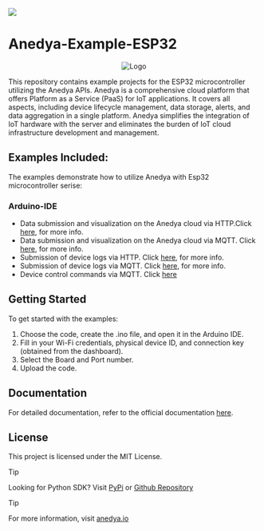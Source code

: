 [<img src="https://img.shields.io/badge/Anedya-Documentation-blue?style=for-the-badge">](https://docs.anedya.io?utm_source=github&utm_medium=link&utm_campaign=github-examples&utm_content=esp32)

# Anedya-Example-ESP32

<p align="center">
    <img src="https://cdn.anedya.io/anedya_black_banner.png" alt="Logo">
</p>
This repository contains example projects for the ESP32 microcontroller utilizing the Anedya APIs. Anedya is a comprehensive cloud platform that offers Platform as a Service (PaaS) for IoT applications. It covers all aspects, including device lifecycle management, data storage, alerts, and data aggregation in a single platform. Anedya simplifies the integration of IoT hardware with the server and eliminates the burden of IoT cloud infrastructure development and management.

## Examples Included:

The examples demonstrate how to utilize Anedya with Esp32 microcontroller serise:

### Arduino-IDE
- Data submission and visualization on the Anedya cloud via HTTP.Click [here](https://github.com/anedyaio/anedya-example-esp32/blob/main/Arduino-IDE/submitData/RoomMonitoring-with-DHT/http/README.md), for more info.
- Data submission and visualization on the Anedya cloud via MQTT. Click [here](https://github.com/anedyaio/anedya-example-esp32/blob/main/Arduino-IDE/submitData/RoomMonitoring-with-DHT/mqtt/README.md), for more info.
- Submission of device logs via HTTP. Click [here](https://github.com/anedyaio/anedya-example-esp32/blob/main/Arduino-IDE/submitLog/http/README.md), for more info.
- Submission of device logs via MQTT. Click [here](https://github.com/anedyaio/anedya-example-esp32/blob/main/Arduino-IDE/submitLog/mqtt/README.md), for more info.
- Device control commands via MQTT. Click [here](https://github.com/anedyaio/anedya-example-esp32/blob/main/Arduino-IDE/command/mqtt/README.md)

## Getting Started

To get started with the examples:

1. Choose the code, create the .ino file, and open it in the Arduino IDE.
2. Fill in your Wi-Fi credentials, physical device ID, and connection key (obtained from the dashboard).
3. Select the Board and Port number.
4. Upload the code.

## Documentation

For detailed documentation, refer to the official documentation [here](https://docs.anedya.io?utm_source=github&utm_medium=link&utm_campaign=github-examples&utm_content=esp32).

## License

This project is licensed under the MIT License.


> [!TIP]
> Looking for Python SDK? Visit [PyPi](https://pypi.org/project/anedya-dev-sdk/) or [Github Repository](https://github.com/anedyaio/anedya-dev-sdk-pyhton)

>[!TIP]
> For more information, visit [anedya.io](https://anedya.io/?utm_source=github&utm_medium=link&utm_campaign=github-examples&utm_content=esp32)
 